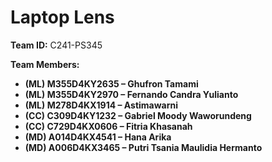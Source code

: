 # Laptop Lens

**Team ID:** C241-PS345

**Team Members:**

- **(ML) M355D4KY2635 – Ghufron Tamami**
- **(ML) M355D4KY2970 – Fernando Candra Yulianto**
- **(ML) M278D4KX1914 – Astimawarni**
- **(CC) C309D4KY1232 – Gabriel Moody Waworundeng**
- **(CC) C729D4KX0606 – Fitria Khasanah**
- **(MD) A014D4KX4541 – Hana Arika**
- **(MD) A006D4KX3465 – Putri Tsania Maulidia Hermanto**
